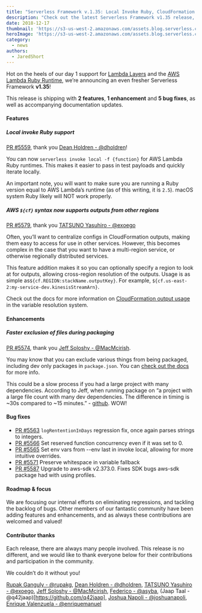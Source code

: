 ```yaml
---
title: "Serverless Framework v.1.35: Local Invoke Ruby, CloudFormation config"
description: "Check out the latest Serverless Framework v1.35 release, featuring Ruby invoke local support, CloudFormation config, and more."
date: 2018-12-17
thumbnail: 'https://s3-us-west-2.amazonaws.com/assets.blog.serverless.com/framework-updates/framework-v135-thumb.png'
heroImage: 'https://s3-us-west-2.amazonaws.com/assets.blog.serverless.com/framework-updates/framework-v135-header.svg'
category:
  - news
authors: 
  - JaredShort
---
```


Hot on the heels of our day 1 support for [Lambda Layers](https://serverless.com/blog/publish-aws-lambda-layers-serverless-framework/) and the [AWS Lambda Ruby Runtime](https://serverless.com/blog/api-ruby-serverless-framework/), we’re announcing an even fresher Serverless Framework **v1.35**!

This release is shipping with **2 features**, **1 enhancement** and **5 bug fixes**, as well as accompanying documentation updates.

#### Features

##### Local invoke Ruby support

[PR #5559](https://github.com/serverless/serverless/pull/5559), thank you [Dean Holdren - @dholdren](https://github.com/dholdren)!

You can now `serverless invoke local -f {function}` for AWS Lambda Ruby runtimes. This makes it easier to pass in test payloads and quickly iterate locally.

An important note, you will want to make sure you are running a Ruby version equal to AWS Lambda’s runtime (as of this writing, it is `2.5`). macOS system Ruby likely will NOT work properly.

##### AWS `${cf}` syntax now supports outputs from other regions

[PR #5579](https://github.com/serverless/serverless/pull/5579), thank you [TATSUNO Yasuhiro - @exoego](https://github.com/exoego)

Often, you’ll want to centralize configs in CloudFormation outputs, making them easy to access for use in other services. However, this becomes complex in the case that you want to have a multi-region service, or otherwise regionally distributed services.

This feature addition makes it so you can optionally specify a region to look at for outputs, allowing cross-region resolution of the outputs. Usage is as simple as`${cf.REGION:stackName.outputKey}`. For example, `${cf.us-east-2:my-service-dev.kinesisStreamArn}`.

Check out the docs for more information on [CloudFormation output usage](https://serverless.com/framework/docs/providers/aws/guide/variables#reference-cloudformation-outputs) in the variable resolution system.

#### Enhancements

##### Faster exclusion of files during packaging

[PR #5574](https://github.com/serverless/serverless/pull/5574), thank you [Jeff Soloshy - @MacMcirish](https://github.com/MacMcIrish).

You may know that you can exclude various things from being packaged, including dev only packages in `package.json`. You can [check out the docs](https://serverless.com/framework/docs/providers/aws/guide/packaging/#exclude--include) for more info.

This could be a slow process if you had a large project with many dependencies. According to Jeff, when running package on “a project with a large file count with many dev dependencies. The difference in timing is ~30s compared to ~15 minutes.” - [github](https://github.com/serverless/serverless/pull/5574#issue-236643438). WOW!

#### Bug fixes

- [PR #5563](https://github.com/serverless/serverless/pull/5562) `logRententionInDays` regression fix, once again parses strings to integers.
- [PR #5566](https://github.com/serverless/serverless/pull/5566) Set reserved function concurrency even if it was set to 0.
- [PR #5565](https://github.com/serverless/serverless/pull/5565) Set env vars from --env last in invoke local, allowing for more intuitive overrides.
- [PR #5571](https://github.com/serverless/serverless/pull/5571) Preserve whitespace in variable fallback
- [PR #5587](https://github.com/serverless/serverless/pull/5587) Upgrade to aws-sdk v2.373.0. Fixes SDK bugs aws-sdk package had with using profiles.

#### Roadmap & focus

We are focusing our internal efforts on eliminating regressions, and tackling the backlog of bugs. Other members of our fantastic community have been adding features and enhancements, and as always these contributions are welcomed and valued!

#### Contributor thanks

Each release, there are always many people involved. This release is no different, and we would like to thank everyone below for their contributions and participation in the community.

We couldn’t do it without you!

[Rupak Ganguly - @rupakg](https://github.com/rupakg), [Dean Holdren - @dholdren](https://github.com/dholdren), [TATSUNO Yasuhiro - @exoego](https://github.com/exoego), [Jeff Soloshy - @MacMcirish](https://github.com/MacMcIrish), [Federico - @asyba](https://github.com/asyba), (Jaap Taal - @q42jaap)[https://github.com/q42jaap], [Joshua Napoli - @joshuanapoli](https://github.com/joshuanapoli), [Enrique Valenzuela - @enriquemanuel](https://github.com/enriquemanuel)

